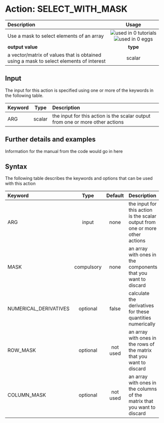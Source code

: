 # Action: SELECT_WITH_MASK

| Description    | Usage |
|:--------|:--------:|
| Use a mask to select elements of an array | ![used in 0 tutorials](https://img.shields.io/badge/tutorials-0-red.svg)![used in 0 eggs](https://img.shields.io/badge/nest-0-red.svg)|
 | **output value** | **type** |
| a vector/matrix of values that is obtained using a mask to select elements of interest | scalar |

## Input

The input for this action is specified using one or more of the keywords in the following table.

| Keyword |  Type | Description |
|:--------|:------:|:-----------|
| ARG | scalar | the input for this action is the scalar output from one or more other actions |


## Further details and examples 
Information for the manual from the code would go in here 
## Syntax 
The following table describes the keywords and options that can be used with this action 

| Keyword | Type | Default | Description |
|:-------|:----:|:-------:|:-----------|
| ARG | input | none | the input for this action is the scalar output from one or more other actions |
| MASK | compulsory | none | an array with ones in the components that you want to discard |
| NUMERICAL_DERIVATIVES | optional | false |  calculate the derivatives for these quantities numerically |
| ROW_MASK | optional | not used | an array with ones in the rows of the matrix that you want to discard |
| COLUMN_MASK | optional | not used | an array with ones in the columns of the matrix that you want to discard |
